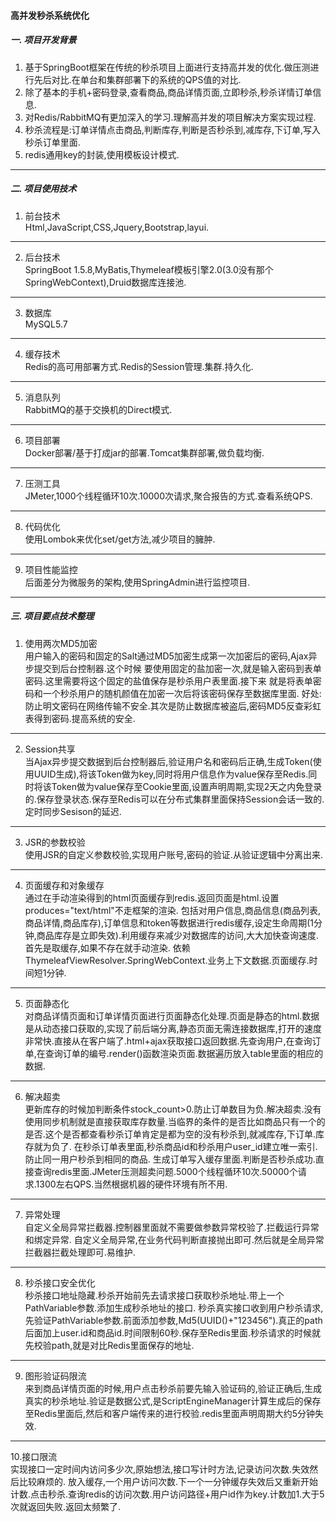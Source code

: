 #### 高并发秒杀系统优化
##### 一. 项目开发背景
1. 基于SpringBoot框架在传统的秒杀项目上面进行支持高并发的优化.做压测进行先后对比.在单台和集群部署下的系统的QPS值的对比. 
2. 除了基本的手机+密码登录,查看商品,商品详情页面,立即秒杀,秒杀详情订单信息.
3. 对Redis/RabbitMQ有更加深入的学习.理解高并发的项目解决方案实现过程.
4. 秒杀流程是:订单详情点击商品,判断库存,判断是否秒杀到,减库存,下订单,写入秒杀订单里面.
5. redis通用key的封装,使用模板设计模式.
 ---
##### 二. 项目使用技术
1. 前台技术<br/>
  Html,JavaScript,CSS,Jquery,Bootstrap,layui.<br/>
  ---
2. 后台技术<br/>
  SpringBoot 1.5.8,MyBatis,Thymeleaf模板引擎2.0(3.0没有那个SpringWebContext),Druid数据库连接池.
  ---
3. 数据库<br/>
   MySQL5.7
  ---
4. 缓存技术<br/>
   Redis的高可用部署方式.Redis的Session管理.集群.持久化.
  ---
5. 消息队列<br/>
   RabbitMQ的基于交换机的Direct模式.
  ---
6. 项目部署<br/>
   Docker部署/基于打成jar的部署.Tomcat集群部署,做负载均衡.
  ---
7. 压测工具<br/>
   JMeter,1000个线程循环10次.10000次请求,聚合报告的方式.查看系统QPS.
  --- 
8. 代码优化<br/>
   使用Lombok来优化set/get方法,减少项目的臃肿.
  ---
9.  项目性能监控<br/>
    后面差分为微服务的架构,使用SpringAdmin进行监控项目.
  ---   
##### 三. 项目要点技术整理
1. 使用两次MD5加密<br/>
   用户输入的密码和固定的Salt通过MD5加密生成第一次加密后的密码,Ajax异步提交到后台控制器.这个时候
   要使用固定的盐加密一次,就是输入密码到表单密码.这里需要将这个固定的盐值保存是秒杀用户表里面.接下来
   就是将表单密码和一个秒杀用户的随机颜值在加密一次后将该密码保存至数据库里面.
   好处:防止明文密码在网络传输不安全.其次是防止数据库被盗后,密码MD5反查彩虹表得到密码.提高系统的安全.
  ---
2. Session共享<br/>
   当Ajax异步提交数据到后台控制器后,验证用户名和密码后正确,生成Token(使用UUID生成),将该Token做为key,同时将用户信息作为value保存至Redis.同时将该Token做为value保存至Cookie里面,设置声明周期,实现2天之内免登录的.保存登录状态.保存至Redis可以在分布式集群里面保持Session会话一致的.定时同步Sesison的延迟.
  ---
3. JSR的参数校验<br/>
   使用JSR的自定义参数校验,实现用户账号,密码的验证.从验证逻辑中分离出来.
  ---
4. 页面缓存和对象缓存<br/>
   通过在手动渲染得到的html页面缓存到redis.返回页面是html.设置produces="text/html"不走框架的渲染.
   包括对用户信息,商品信息(商品列表,商品详情,商品库存),订单信息和token等数据进行redis缓存,设定生命周期(1分钟,商品库存是立即失效).利用缓存来减少对数据库的访问,大大加快查询速度.首先是取缓存,如果不存在就手动渲染.
   依赖ThymeleafViewResolver.SpringWebContext.业务上下文数据.页面缓存.时间短1分钟.
  ---
5. 页面静态化<br/>
   对商品详情页面和订单详情页面进行页面静态化处理.页面是静态的html.数据是从动态接口获取的,实现了前后端分离,静态页面无需连接数据库,打开的速度非常快.直接从在客户端了.html+ajax获取接口返回数据.先查询用户,在查询订单,在查询订单的编号.render()函数渲染页面.数据遍历放入table里面的相应的数据.
  ---
6. 解决超卖<br/>
   更新库存的时候加判断条件stock_count>0.防止订单数目为负.解决超卖.没有使用同步机制就是直接获取库存数量.当临界的条件的是否比如商品只有一个的是否.这个是否都查看秒杀订单肯定是都为空的没有秒杀到,就减库存,下订单.库存就为负了.
   在秒杀订单表里面,秒杀商品id和秒杀用户user_id建立唯一索引.防止同一用户秒杀到相同的商品.
   生成订单写入缓存里面.判断是否秒杀成功.直接查询redis里面.JMeter压测超卖问题.5000个线程循环10次.50000个请求.1300左右QPS.当然根据机器的硬件环境有所不用.
  ---
7. 异常处理<br/>
   自定义全局异常拦截器.控制器里面就不需要做参数异常校验了.拦截运行异常和绑定异常.
   自定义全局异常,在业务代码判断直接抛出即可.然后就是全局异常拦截器拦截处理即可.易维护.
  ---   
8. 秒杀接口安全优化<br/>
   秒杀接口地址隐藏.秒杀开始前先去请求接口获取秒杀地址.带上一个PathVariable参数.添加生成秒杀地址的接口.
   秒杀真实接口收到用户秒杀请求,先验证PathVariable参数.前面添加参数,Md5(UUID()+"123456").真正的path
   后面加上user.id和商品id.时间限制60秒.保存至Redis里面.秒杀请求的时候就先校验path,就是对比Redis里面保存的地址.
  ---
9. 图形验证码限流<br/>
   来到商品详情页面的时候,用户点击秒杀前要先输入验证码的,验证正确后,生成真实的秒杀地址.验证是数据公式,是ScriptEngineManager计算生成后的保存至Redis里面后,然后和客户端传来的进行校验.redis里面声明周期大约5分钟失效.
  ---
10.接口限流<br/>
   实现接口一定时间内访问多少次,原始想法,接口写计时方法,记录访问次数.失效然后比较麻烦的.
   放入缓存,一个用户访问次数.下一个一分钟缓存失效后又重新开始计数.点击秒杀.查询redis的访问次数.用户访问路径+用户id作为key.计数加1.大于5次就返回失败.返回太频繁了.      
  

  
     
  
  
    
      
     
     
        
          
      
      
       
     
  
      
    
     